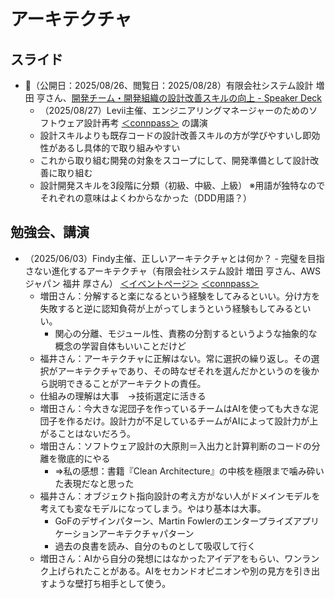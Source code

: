 # アーキテクチャ

## スライド
- 🌟（公開日：2025/08/26、閲覧日：2025/08/28）有限会社システム設計 増田 亨さん、[開発チーム・開発組織の設計改善スキルの向上 \- Speaker Deck](https://speakerdeck.com/masuda220/kai-fa-timukai-fa-zu-zhi-noshe-ji-gai-shan-sukirunoxiang-shang)
    - （2025/08/27）Levii主催、エンジニアリングマネージャーのためのソフトウェア設計再考 [＜connpass＞](https://levii.connpass.com/event/363660/) の講演
    - 設計スキルよりも既存コードの設計改善スキルの方が学びやすいし即効性があるし具体的で取り組みやすい
    - これから取り組む開発の対象をスコープにして、開発準備として設計改善に取り組む
    - 設計開発スキルを3段階に分類（初級、中級、上級） ※用語が独特なのでそれぞれの意味はよくわからなかった（DDD用語？）


## 勉強会、講演
- （2025/06/03）Findy主催、正しいアーキテクチャとは何か？ - 完璧を目指さない進化するアーキテクチャ（有限会社システム設計 増田 亨さん、AWSジャパン 福井 厚さん） [＜イベントページ＞](https://findy-code.io/events/PCgWV177Cgby_) [＜connpass＞](https://findy.connpass.com/event/354916/)
    - 増田さん：分解すると楽になるという経験をしてみるといい。分け方を失敗すると逆に認知負荷が上がってしまうという経験もしてみるといい。
        - 関心の分離、モジュール性、責務の分割するというような抽象的な概念の学習自体もいいことだけど
    - 福井さん：アーキテクチャに正解はない。常に選択の繰り返し。その選択がアーキテクチャであり、その時なぜそれを選んだかというのを後から説明できることがアーキテクトの責任。
    - 仕組みの理解は大事　→技術選定に活きる
    - 増田さん：今大きな泥団子を作っているチームはAIを使っても大きな泥団子を作るだけ。設計力が不足しているチームがAIによって設計力が上がることはないだろう。
    - 増田さん：ソフトウェア設計の大原則＝入出力と計算判断のコードの分離を徹底的にやる
        - ⇒私の感想：書籍『Clean Architecture』の中核を極限まで噛み砕いた表現だなと思った
    - 福井さん：オブジェクト指向設計の考え方がない人がドメインモデルを考えても変なモデルになってしまう。やはり基本は大事。
        - GoFのデザインパターン、Martin Fowlerのエンタープライズアプリケーションアーキテクチャパターン
        - 過去の良書を読み、自分のものとして吸収して行く
    - 増田さん：AIから自分の発想にはなかったアイデアをもらい、ワンランク上げられたことがある。AIをセカンドオピニオンや別の見方を引き出すような壁打ち相手として使う。
